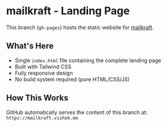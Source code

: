 # mailkraft - Landing Page

This branch (`gh-pages`) hosts the static website for [mailkraft](https://mailkraft.vishok.me/).

## What's Here

- Single `index.html` file containing the complete landing page
- Built with Tailwind CSS
- Fully responsive design
- No build system required (pure HTML/CSS/JS)

## How This Works

GitHub automatically serves the content of this branch at:  
`https://mailkraft.vishok.me`